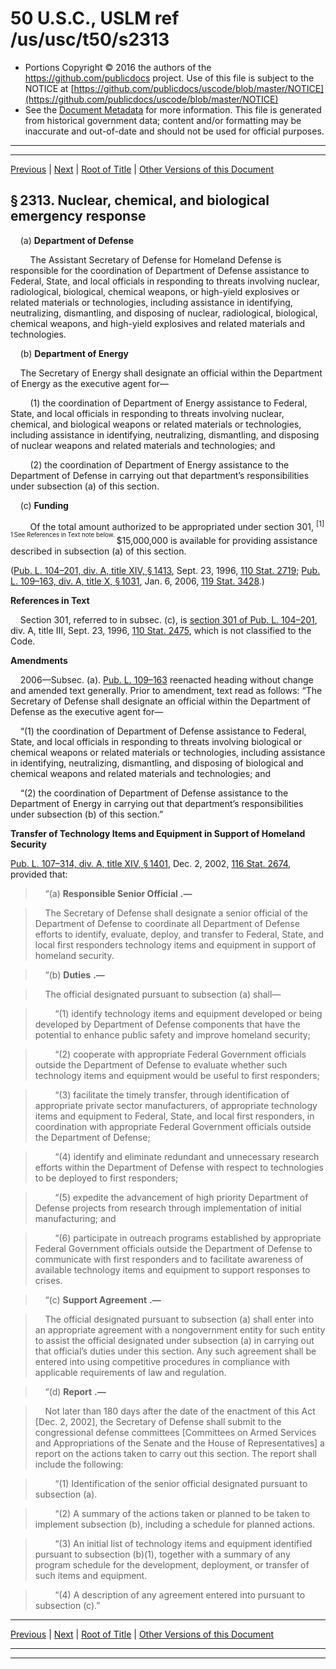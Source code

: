 ---
---

# 50 U.S.C., USLM ref /us/usc/t50/s2313

* Portions Copyright © 2016 the authors of the https://github.com/publicdocs project.
  Use of this file is subject to the NOTICE at [https://github.com/publicdocs/uscode/blob/master/NOTICE](https://github.com/publicdocs/uscode/blob/master/NOTICE)
* See the [Document Metadata](././../../../../..//README.md) for more information.
  This file is generated from historical government data; content and/or formatting may be inaccurate and out-of-date and should not be used for official purposes.

----------
----------

[Previous](./../../../../..//us/usc/t50/ch40/schI/m__us_usc_t50_s2312.md) | [Next](./../../../../..//us/usc/t50/ch40/schI/m__us_usc_t50_s2314.md) | [Root of Title](./../../../../../) | [Other Versions of this Document](https://publicdocs.github.io/go/links?ns=uslm&ref=%2Fus%2Fusc%2Ft50%2Fs2313)

## § 2313. Nuclear, chemical, and biological emergency response

    (a) __Department of Defense__ 

        The Assistant Secretary of Defense for Homeland Defense is responsible for the coordination of Department of Defense assistance to Federal, State, and local officials in responding to threats involving nuclear, radiological, biological, chemical weapons, or high-yield explosives or related materials or technologies, including assistance in identifying, neutralizing, dismantling, and disposing of nuclear, radiological, biological, chemical weapons, and high-yield explosives and related materials and technologies.

    (b) __Department of Energy__ 

    The Secretary of Energy shall designate an official within the Department of Energy as the executive agent for—

        (1) the coordination of Department of Energy assistance to Federal, State, and local officials in responding to threats involving nuclear, chemical, and biological weapons or related materials or technologies, including assistance in identifying, neutralizing, dismantling, and disposing of nuclear weapons and related materials and technologies; and

        (2) the coordination of Department of Energy assistance to the Department of Defense in carrying out that department’s responsibilities under subsection (a) of this section.

    (c) __Funding__ 

        Of the total amount authorized to be appropriated under section 301, <sup>\[1\]</sup>  <sup><sup> 1 See References in Text note below. </sup></sup>  $15,000,000 is available for providing assistance described in subsection (a) of this section.

([Pub. L. 104–201, div. A, title XIV, § 1413][/us/pl/104/201/s1413], Sept. 23, 1996, [110 Stat. 2719][/us/stat/110/2719]; [Pub. L. 109–163, div. A, title X, § 1031][/us/pl/109/163/s1031], Jan. 6, 2006, [119 Stat. 3428][/us/stat/119/3428].)

 __References in Text__ 

    Section 301, referred to in subsec. (c), is [section 301 of Pub. L. 104–201][/us/pl/104/201/s301], div. A, title III, Sept. 23, 1996, [110 Stat. 2475][/us/stat/110/2475], which is not classified to the Code.

 __Amendments__ 

    2006—Subsec. (a). [Pub. L. 109–163][/us/pl/109/163] reenacted heading without change and amended text generally. Prior to amendment, text read as follows: “The Secretary of Defense shall designate an official within the Department of Defense as the executive agent for—

    “(1) the coordination of Department of Defense assistance to Federal, State, and local officials in responding to threats involving biological or chemical weapons or related materials or technologies, including assistance in identifying, neutralizing, dismantling, and disposing of biological and chemical weapons and related materials and technologies; and

    “(2) the coordination of Department of Defense assistance to the Department of Energy in carrying out that department’s responsibilities under subsection (b) of this section.”

 __Transfer of Technology Items and Equipment in Support of Homeland Security__ 

[Pub. L. 107–314, div. A, title XIV, § 1401][/us/pl/107/314/s1401], Dec. 2, 2002, [116 Stat. 2674][/us/stat/116/2674], provided that:

>     “(a)  __Responsible Senior Official__  __.—__ 

>     The Secretary of Defense shall designate a senior official of the Department of Defense to coordinate all Department of Defense efforts to identify, evaluate, deploy, and transfer to Federal, State, and local first responders technology items and equipment in support of homeland security.

>     “(b)  __Duties__  __.—__ 

>     The official designated pursuant to subsection (a) shall—

>         “(1) identify technology items and equipment developed or being developed by Department of Defense components that have the potential to enhance public safety and improve homeland security;

>         “(2) cooperate with appropriate Federal Government officials outside the Department of Defense to evaluate whether such technology items and equipment would be useful to first responders;

>         “(3) facilitate the timely transfer, through identification of appropriate private sector manufacturers, of appropriate technology items and equipment to Federal, State, and local first responders, in coordination with appropriate Federal Government officials outside the Department of Defense;

>         “(4) identify and eliminate redundant and unnecessary research efforts within the Department of Defense with respect to technologies to be deployed to first responders;

>         “(5) expedite the advancement of high priority Department of Defense projects from research through implementation of initial manufacturing; and

>         “(6) participate in outreach programs established by appropriate Federal Government officials outside the Department of Defense to communicate with first responders and to facilitate awareness of available technology items and equipment to support responses to crises.

>     “(c)  __Support Agreement__  __.—__ 

>     The official designated pursuant to subsection (a) shall enter into an appropriate agreement with a nongovernment entity for such entity to assist the official designated under subsection (a) in carrying out that official’s duties under this section. Any such agreement shall be entered into using competitive procedures in compliance with applicable requirements of law and regulation.

>     “(d)  __Report__  __.—__ 

>     Not later than 180 days after the date of the enactment of this Act \[Dec. 2, 2002\], the Secretary of Defense shall submit to the congressional defense committees \[Committees on Armed Services and Appropriations of the Senate and the House of Representatives\] a report on the actions taken to carry out this section. The report shall include the following:

>         “(1) Identification of the senior official designated pursuant to subsection (a).

>         “(2) A summary of the actions taken or planned to be taken to implement subsection (b), including a schedule for planned actions.

>         “(3) An initial list of technology items and equipment identified pursuant to subsection (b)(1), together with a summary of any program schedule for the development, deployment, or transfer of such items and equipment.

>         “(4) A description of any agreement entered into pursuant to subsection (c).”

----------

[Previous](./../../../../..//us/usc/t50/ch40/schI/m__us_usc_t50_s2312.md) | [Next](./../../../../..//us/usc/t50/ch40/schI/m__us_usc_t50_s2314.md) | [Root of Title](./../../../../../) | [Other Versions of this Document](https://publicdocs.github.io/go/links?ns=uslm&ref=%2Fus%2Fusc%2Ft50%2Fs2313)

----------
----------

[/us/pl/104/201/s1413]: https://publicdocs.github.io/go/links?ns=uslm&ref=%2Fus%2Fpl%2F104%2F201%2Fs1413
[/us/stat/110/2719]: https://publicdocs.github.io/go/links?ns=uslm&ref=%2Fus%2Fstat%2F110%2F2719
[/us/pl/109/163/s1031]: https://publicdocs.github.io/go/links?ns=uslm&ref=%2Fus%2Fpl%2F109%2F163%2Fs1031
[/us/stat/119/3428]: https://publicdocs.github.io/go/links?ns=uslm&ref=%2Fus%2Fstat%2F119%2F3428
[/us/pl/104/201/s301]: https://publicdocs.github.io/go/links?ns=uslm&ref=%2Fus%2Fpl%2F104%2F201%2Fs301
[/us/stat/110/2475]: https://publicdocs.github.io/go/links?ns=uslm&ref=%2Fus%2Fstat%2F110%2F2475
[/us/pl/109/163]: https://publicdocs.github.io/go/links?ns=uslm&ref=%2Fus%2Fpl%2F109%2F163
[/us/pl/107/314/s1401]: https://publicdocs.github.io/go/links?ns=uslm&ref=%2Fus%2Fpl%2F107%2F314%2Fs1401
[/us/stat/116/2674]: https://publicdocs.github.io/go/links?ns=uslm&ref=%2Fus%2Fstat%2F116%2F2674


